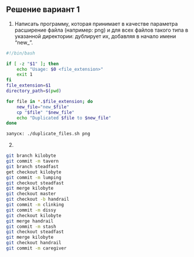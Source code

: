 ## Решение вариант 1
1. Написать программу, которая принимает в качестве параметра расширение
   файла (например: png) и для всех файлов такого типа в указанной директории:
   дублирует их, добавляя в начало имени “new_”.
```bash
#!/bin/bash

if [ -z "$1" ]; then
    echo "Usage: $0 <file_extension>"
    exit 1
fi
file_extension=$1
directory_path=$(pwd)

for file in *.$file_extension; do
    new_file="new_$file"
    cp "$file" "$new_file"
    echo "Duplicated $file to $new_file"
done

запуск: ./duplicate_files.sh png
```

2. 
```bash
git branch kilobyte
git commit -m tavern
git branch steadfast
get checkout kilobyte
git commit -m lumping
git checkout steadfast
git merge kilobyte
git checkout master
git checkout -b handrail
git commit -m clinking
git commit -m dissy
git checkout kilobyte
git merge handrail
git commit -m stash
git checkout steadfast
git merge kilobyte
git checkout handrail
git commit -m caregiver
```